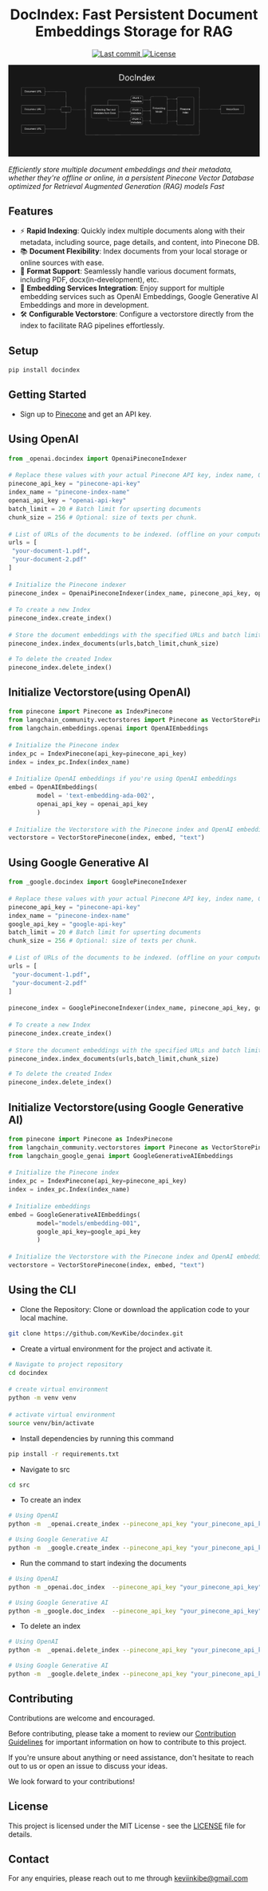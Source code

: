 <h1 align="center">DocIndex: Fast Persistent Document Embeddings Storage for RAG</h1>
<p align="center">

  <a href="https://github.com/KevKibe/docindex/commits/">
    <img src="https://img.shields.io/github/last-commit/KevKibe/docindex?" alt="Last commit">
  </a>
  <a href="https://github.com/KevKibe/docindex/blob/master/LICENSE">
    <img src="https://img.shields.io/github/license/KevKibe/docindex?" alt="License">
  </a>
<br>

![Diagram](image.png)

*Efficiently store multiple document embeddings and their metadata, whether they're offline or online, in a persistent Pinecone Vector Database optimized for Retrieval Augmented Generation (RAG) models Fast* 

## Features

- ⚡️ **Rapid Indexing**: Quickly index multiple documents along with their metadata, including source, page details, and content, into Pinecone DB.<br>
- 📚 **Document Flexibility**: Index documents from your local storage or online sources with ease.<br>
- 📂 **Format Support**: Seamlessly handle various document formats, including PDF, docx(in-development), etc.<br>
- 🔁 **Embedding Services Integration**: Enjoy support for multiple embedding services such as OpenAI Embeddings, Google Generative AI Embeddings and more in development.<br>
- 🛠️ **Configurable Vectorstore**: Configure a vectorstore directly from the index to facilitate RAG pipelines effortlessly.

## Setup

```python
pip install docindex
```

## Getting Started
- Sign up to [Pinecone](https://www.pinecone.io/) and get an API key.
## Using OpenAI 
```python
from _openai.docindex import OpenaiPineconeIndexer

# Replace these values with your actual Pinecone API key, index name, OpenAI API key
pinecone_api_key = "pinecone-api-key"
index_name = "pinecone-index-name"
openai_api_key = "openai-api-key"
batch_limit = 20 # Batch limit for upserting documents
chunk_size = 256 # Optional: size of texts per chunk. 

# List of URLs of the documents to be indexed. (offline on your computer or online)
urls = [
 "your-document-1.pdf",
 "your-document-2.pdf"
]

# Initialize the Pinecone indexer
pinecone_index = OpenaiPineconeIndexer(index_name, pinecone_api_key, openai_api_key)

# To create a new Index
pinecone_index.create_index()

# Store the document embeddings with the specified URLs and batch limit
pinecone_index.index_documents(urls,batch_limit,chunk_size)
```
```python
# To delete the created Index
pinecone_index.delete_index()
```
## Initialize Vectorstore(using OpenAI)

```python
from pinecone import Pinecone as IndexPinecone
from langchain_community.vectorstores import Pinecone as VectorStorePinecone
from langchain.embeddings.openai import OpenAIEmbeddings

# Initialize the Pinecone index
index_pc = IndexPinecone(api_key=pinecone_api_key)
index = index_pc.Index(index_name)
        
# Initialize OpenAI embeddings if you're using OpenAI embeddings
embed = OpenAIEmbeddings(
        model = 'text-embedding-ada-002',
        openai_api_key = openai_api_key
        )

# Initialize the Vectorstore with the Pinecone index and OpenAI embeddings
vectorstore = VectorStorePinecone(index, embed, "text")
```


## Using Google Generative AI  

```python
from _google.docindex import GooglePineconeIndexer

# Replace these values with your actual Pinecone API key, index name, Google API key
pinecone_api_key = "pinecone-api-key"
index_name = "pinecone-index-name"
google_api_key = "google-api-key"
batch_limit = 20 # Batch limit for upserting documents
chunk_size = 256 # Optional: size of texts per chunk. 

# List of URLs of the documents to be indexed. (offline on your computer or an online)
urls = [
 "your-document-1.pdf",
 "your-document-2.pdf"
]

pinecone_index = GooglePineconeIndexer(index_name, pinecone_api_key, google_api_key)

# To create a new Index
pinecone_index.create_index()

# Store the document embeddings with the specified URLs and batch limit
pinecone_index.index_documents(urls,batch_limit,chunk_size)
```
```python
# To delete the created Index
pinecone_index.delete_index()
```


## Initialize Vectorstore(using Google Generative AI)

```python
from pinecone import Pinecone as IndexPinecone
from langchain_community.vectorstores import Pinecone as VectorStorePinecone
from langchain_google_genai import GoogleGenerativeAIEmbeddings

# Initialize the Pinecone index
index_pc = IndexPinecone(api_key=pinecone_api_key)
index = index_pc.Index(index_name)
        
# Initialize embeddings 
embed = GoogleGenerativeAIEmbeddings(
        model="models/embedding-001", 
        google_api_key=google_api_key
        )

# Initialize the Vectorstore with the Pinecone index and OpenAI embeddings
vectorstore = VectorStorePinecone(index, embed, "text")
```




## Using the CLI

- Clone the Repository: Clone or download the application code to your local machine.
```bash
git clone https://github.com/KevKibe/docindex.git
```

- Create a virtual environment for the project and activate it.
```bash
# Navigate to project repository
cd docindex

# create virtual environment
python -m venv venv

# activate virtual environment
source venv/bin/activate
```
- Install dependencies by running this command
```bash
pip install -r requirements.txt
```

- Navigate to src 
```bash
cd src
```
- To create an index

```bash
# Using OpenAI 
python -m  _openai.create_index --pinecone_api_key "your_pinecone_api_key" --index_name "your_index_name" --openai_api_key "your_openai_api_key"
```

```bash
# Using Google Generative AI
python -m  _google.create_index --pinecone_api_key "your_pinecone_api_key" --index_name "your_index_name" --google_api_key "your_google_api_key"
```

- Run the command to start indexing the documents

```bash
# Using OpenAI 
python -m _openai.doc_index  --pinecone_api_key "your_pinecone_api_key" --index_name "your_index_name" --openai_api_key "your_openai_api_key" --batch_limit 10 --docs  "doc-1.pdf" "doc-2.pdf' --chunk_size 256 
```
```bash
# Using Google Generative AI 
python -m _google.doc_index  --pinecone_api_key "your_pinecone_api_key" --index_name "your_index_name" --google_api_key "your_google_api_key" --batch_limit 10 --docs  "doc-1.pdf" "doc-2.pdf' --chunk_size 256 
```
- To delete an index

```bash
# Using OpenAI 
python -m  _openai.delete_index --pinecone_api_key "your_pinecone_api_key" --index_name "your_index_name" --openai_api_key "your_openai_api_key"
```

```bash
# Using Google Generative AI
python -m  _google.delete_index --pinecone_api_key "your_pinecone_api_key" --index_name "your_index_name" --google_api_key "your_google_api_key"
```

## Contributing 
Contributions are welcome and encouraged.

Before contributing, please take a moment to review our [Contribution Guidelines](https://github.com/KevKibe/docindex/blob/master/DOCS/CONTRIBUTING.md) for important information on how to contribute to this project.

If you're unsure about anything or need assistance, don't hesitate to reach out to us or open an issue to discuss your ideas.

We look forward to your contributions!

## License
This project is licensed under the MIT License - see the [LICENSE](https://github.com/KevKibe/docindex/blob/master/LICENSE) file for details.

## Contact
For any enquiries, please reach out to me through keviinkibe@gmail.com